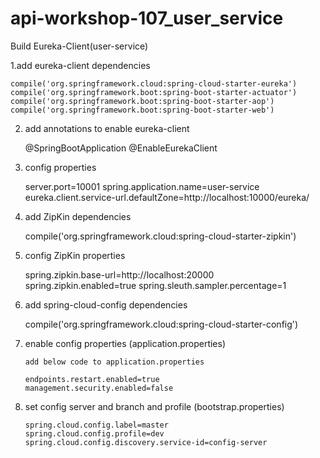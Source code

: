 # api-workshop-107_user_service
Build Eureka-Client(user-service)

1.add eureka-client dependencies

    compile('org.springframework.cloud:spring-cloud-starter-eureka')
    compile('org.springframework.boot:spring-boot-starter-actuator')
    compile('org.springframework.boot:spring-boot-starter-aop')
    compile('org.springframework.boot:spring-boot-starter-web')
    
2. add annotations to enable eureka-client


    @SpringBootApplication
    @EnableEurekaClient
    
3. config properties

    
    server.port=10001
    spring.application.name=user-service
    eureka.client.service-url.defaultZone=http://localhost:10000/eureka/
         
4. add ZipKin dependencies

    
    compile('org.springframework.cloud:spring-cloud-starter-zipkin')

5. config ZipKin properties


    spring.zipkin.base-url=http://localhost:20000
    spring.zipkin.enabled=true
    spring.sleuth.sampler.percentage=1
    
6. add spring-cloud-config dependencies


	compile('org.springframework.cloud:spring-cloud-starter-config')

7. enable config properties (application.properties)


       add below code to application.properties
       
       endpoints.restart.enabled=true
       management.security.enabled=false
       
8. set config server and branch and profile (bootstrap.properties)
       
       
       spring.cloud.config.label=master
       spring.cloud.config.profile=dev
       spring.cloud.config.discovery.service-id=config-server
    
    
